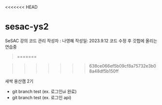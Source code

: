 <<<<<<< HEAD

# sesac-ys2

SeSAC 강의 코드 관리
작성자 : 나영혜
작성일: 2023.9.12
코드 수정 후 깃헙에 올리는 연습중

> =======

> > > > > > > 638ce066ef5b09cf8a75732e3b08a48df5b150ff

새싹 용산캠 2기

- git branch test (ex. 로그인ui 완료)
- git branch test (ex. 로그인 api)
